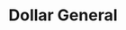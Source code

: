 ---
title: "Dollar General"
url: /kingman/dollar-general-stockton-hill-road/
shop: variety store
---